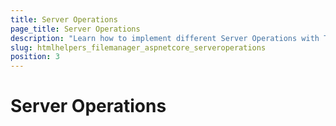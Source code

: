 ```yaml
---
title: Server Operations
page_title: Server Operations
description: "Learn how to implement different Server Operations with Telerik UI FileManager HtmlHelper for {{ site.framework }}."
slug: htmlhelpers_filemanager_aspnetcore_serveroperations
position: 3
---
```


# Server Operations
